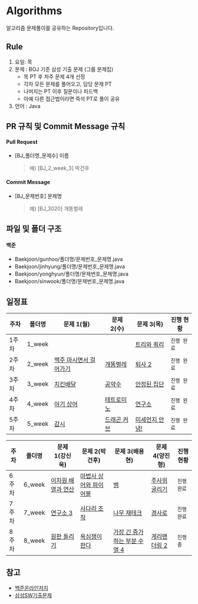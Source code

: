 # Algorithms
알고리즘 문제풀이를 공유하는 Repository입니다.

## Rule
1. 요일: 목
2. 문제 : BOJ 기준 삼성 기출 문제 (그룹 문제집)
    - 목 PT 후 차주 문제 4개 선정
    - 각자 모든 문제를 풀어오고, 담당 문제 PT
    - 나머지는 PT 이후 질문이나 피드백
    - 아예 다른 접근법이라면 즉석 PT로 풀이 공유
3. 언어 : Java

## PR 규칙 및 Commit Message 규칙

#### Pull Request
- [BJ_폴더명_문제수] 이름
    > 예) [BJ_2_week_3] 박건후

#### Commit Message
- [BJ_문제번호] 문제명
    > 예) [BJ_3020] 개똥벌레

## 파일 및 폴더 구조

#### 백준

- Baekjoon/gunhoo/폴더명/문제번호_문제명.java
- Baekjoon/jinhyung/폴더명/문제번호_문제명.java
- Baekjoon/yonghyun/폴더명/문제번호_문제명.java
- Baekjoon/sinwook/폴더명/문제번호_문제명.java

## 일정표

| **주차** | **폴더명** | **문제 1(월)**                                          | **문제 2(수)**                                           | **문제 3(목)**                                       | **진행 현황** |
|--------|---------|------------------------------------------------------|-------------------------------------------------------|---------------------------------------------------|-----------|
| 1주차    | 1_week  |                                                      |                                                       | [트리와 쿼리](https://www.acmicpc.net/problem/15681)   | `진행 완료`   |
| 2주차    | 2_week  | [맥주 마시면서 걸어가기](https://www.acmicpc.net/problem/9205) | [개똥벌레](https://www.acmicpc.net/problem/3020)          | [퇴사 2](https://www.acmicpc.net/problem/15486)     | `진행 완료`   |
| 3주차    | 3_week  | [치킨배달](https://www.acmicpc.net/problem/15686)        | [공약수](https://www.acmicpc.net/problem/2436)           | [안정된 집단](https://www.acmicpc.net/problem/2653)    | `진행 완료`   |
| 4주차    | 4_week  | [아기 상어](https://www.acmicpc.net/problem/16236)       | [테트로미노](https://www.acmicpc.net/problem/14500)        | [연구소](https://www.acmicpc.net/problem/14502)      | `진행 완료`   |
| 5주차    | 5_week  | [감시](https://www.acmicpc.net/problem/15683)          | [드래곤 커브](https://www.acmicpc.net/problem/15685)       | [미세먼지 안녕!](https://www.acmicpc.net/problem/17144) | `진행 완료`   |


| **주차** | **폴더명** | **문제 1(강신욱)**                                       | **문제 2(박건후)**                                         | **문제 3(배용현)**                                              | **문제 4(양진형)**                                    | **진행 현황** |
|--------|---------|-----------------------------------------------------|-------------------------------------------------------|------------------------------------------------------------|--------------------------------------------------|-----------|
| 6주차    | 6_week  | [이차원 배열과 연산](https://www.acmicpc.net/problem/17140) | [마법사 상어와 파이어볼](https://www.acmicpc.net/problem/20056) | [뱀](https://www.acmicpc.net/problem/3190)                  | [주사위 굴리기](https://www.acmicpc.net/problem/14499) | `진행 완료`   |
| 7주차    | 7_week  | [연구소 3](https://www.acmicpc.net/problem/17142)      | [사다리 조작](https://www.acmicpc.net/problem/15684)       | [나무 재테크](https://www.acmicpc.net/problem/16235)            | [경사로](https://www.acmicpc.net/problem/14890)     | `진행 완료`   |
| 8주차    | 8_week  | [원판 돌리기](https://www.acmicpc.net/problem/17822)     | [욕심쟁이 판다](https://www.acmicpc.net/problem/1937)       | [가장 긴 증가하는 부분 수열 4](https://www.acmicpc.net/problem/14002) | [게리맨더링 2](https://www.acmicpc.net/problem/17779) | `진행 중`    |

## 참고
- [백준온라인저지](https://www.acmicpc.net/)
- [삼성SW기출문제](https://www.acmicpc.net/group/workbook/view/16664/53490)
